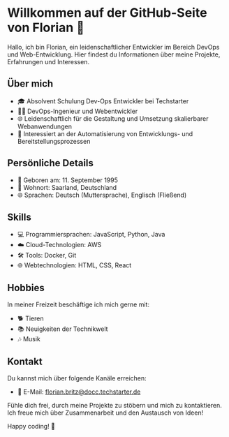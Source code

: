 
# Willkommen auf der GitHub-Seite von Florian 👋

Hallo, ich bin Florian, ein leidenschaftlicher Entwickler im Bereich DevOps und Web-Entwicklung. Hier findest du Informationen über meine Projekte, Erfahrungen und Interessen.

## Über mich

- 🎓 Absolvent Schulung Dev-Ops Entwickler bei Techstarter
- 👨‍💻 DevOps-Ingenieur und Webentwickler
- 🌐 Leidenschaftlich für die Gestaltung und Umsetzung skalierbarer Webanwendungen
- 🚀 Interessiert an der Automatisierung von Entwicklungs- und Bereitstellungsprozessen

## Persönliche Details

- 📅 Geboren am: 11. September 1995
- 📍 Wohnort: Saarland, Deutschland
- 🌐 Sprachen: Deutsch (Muttersprache), Englisch (Fließend)

## Skills

- 💻 Programmiersprachen: JavaScript, Python, Java
- ☁️ Cloud-Technologien: AWS
- 🛠️ Tools: Docker, Git
- 🌐 Webtechnologien: HTML, CSS, React

## Hobbies

In meiner Freizeit beschäftige ich mich gerne mit:

- 🐕 Tieren
- 📚 Neuigkeiten der Technikwelt
- 🎶 Musik 

## Kontakt

Du kannst mich über folgende Kanäle erreichen:

- 📧 E-Mail: florian.britz@docc.techstarter.de

Fühle dich frei, durch meine Projekte zu stöbern und mich zu kontaktieren. Ich freue mich über Zusammenarbeit und den Austausch von Ideen!

Happy coding! 🚀
